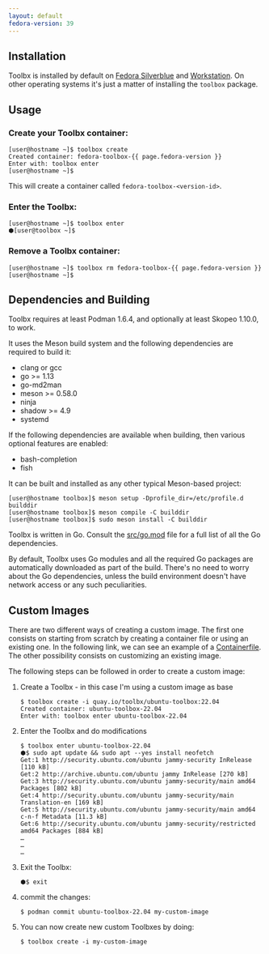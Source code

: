 ```yaml
---
layout: default
fedora-version: 39
---
```


## Installation

Toolbx is installed by default on [Fedora Silverblue](https://fedoraproject.org/silverblue/) and [Workstation](https://fedoraproject.org/workstation/). On other operating systems it's just a matter of installing the `toolbox` package.

## Usage

### Create your Toolbx container:
```console
[user@hostname ~]$ toolbox create
Created container: fedora-toolbox-{{ page.fedora-version }}
Enter with: toolbox enter
[user@hostname ~]$
```
This will create a container called `fedora-toolbox-<version-id>`.

### Enter the Toolbx:
```console
[user@hostname ~]$ toolbox enter
⬢[user@toolbox ~]$
```

### Remove a Toolbx container:
```console
[user@hostname ~]$ toolbox rm fedora-toolbox-{{ page.fedora-version }}
[user@hostname ~]$
```

## Dependencies and Building

Toolbx requires at least Podman 1.6.4, and optionally at least Skopeo 1.10.0, to work.

It uses the Meson build system and the following dependencies are required to build it:
- clang or gcc
- go >= 1.13
- go-md2man
- meson >= 0.58.0
- ninja
- shadow >= 4.9
- systemd

If the following dependencies are available when building, then various optional features are enabled:
- bash-completion
- fish

It can be built and installed as any other typical Meson-based project:
```console
[user@hostname toolbox]$ meson setup -Dprofile_dir=/etc/profile.d builddir
[user@hostname toolbox]$ meson compile -C builddir
[user@hostname toolbox]$ sudo meson install -C builddir
```

Toolbx is written in Go. Consult the [src/go.mod](https://github.com/containers/toolbox/blob/main/src/go.mod) file for a full list of all the Go dependencies.

By default, Toolbx uses Go modules and all the required Go packages are automatically downloaded as part of the build. There's no need to worry about the Go dependencies, unless the build environment doesn't have network access or any such peculiarities.

## Custom Images
There are two different ways of creating a custom image. The first one consists on starting from scratch by creating a container file or using an existing one. In the following link, we can see an example of a [Containerfile](/example-container-file). The other possibility consists on customizing an existing image.

The following steps can be followed in order to create a custom image:

1. Create a Toolbx - in this case I'm using a custom image as base

   ```console
   $ toolbox create -i quay.io/toolbx/ubuntu-toolbox:22.04
   Created container: ubuntu-toolbox-22.04
   Enter with: toolbox enter ubuntu-toolbox-22.04
   ```

2. Enter the Toolbx and do modifications

   ```console
   $ toolbox enter ubuntu-toolbox-22.04
   ⬢$ sudo apt update && sudo apt --yes install neofetch
   Get:1 http://security.ubuntu.com/ubuntu jammy-security InRelease [110 kB]
   Get:2 http://archive.ubuntu.com/ubuntu jammy InRelease [270 kB]
   Get:3 http://security.ubuntu.com/ubuntu jammy-security/main amd64 Packages [802 kB]
   Get:4 http://security.ubuntu.com/ubuntu jammy-security/main Translation-en [169 kB]
   Get:5 http://security.ubuntu.com/ubuntu jammy-security/main amd64 c-n-f Metadata [11.3 kB]
   Get:6 http://security.ubuntu.com/ubuntu jammy-security/restricted amd64 Packages [884 kB]
   …
   …
   …
   ```

3. Exit the Toolbx:

   ```console
   ⬢$ exit
   ```

4. commit the changes:

   ```console
   $ podman commit ubuntu-toolbox-22.04 my-custom-image
   ```

5. You can now create new custom Toolbxes by doing:

   ```console
   $ toolbox create -i my-custom-image
   ```
